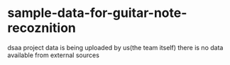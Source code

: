 # sample-data-for-guitar-note-recoznition
dsaa project data is being uploaded by us(the team itself) there is no data available from external sources
